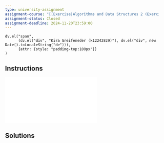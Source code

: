 ```yaml
---
type: university-assignment
assignment-course: "[[Exercise|Algorithms and Data Structures 2 (Exercise)]]"
assignment-status: Closed
assignment-deadline: 2024-11-20T23:59:00
---
```

```dataviewjs
dv.el("span", 
	  (dv.el("div", "Kira Greifeneder (k12242829)"), dv.el("div", new Date().toLocaleString("de"))),
	  {attr: {style: "padding-top:100px"}}
)
```
## Instructions
![](_attachments/AD2_Assignment02_CS+AI-1.pdf)
## Solutions
